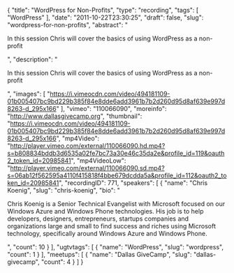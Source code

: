{
  "title": "WordPress for Non-Profits",
  "type": "recording",
  "tags": [
    "WordPress"
  ],
  "date": "2011-10-22T23:30:25",
  "draft": false,
  "slug": "wordpress-for-non-profits",
  "abstract": "<p>In this session Chris will cover the basics of using WordPress as a non-profit</p>",
  "description": "<p>In this session Chris will cover the basics of using WordPress as a non-profit</p>",
  "images": [
    "https://i.vimeocdn.com/video/494181109-01b005407bc9bd229b385f84e8dde6add3961b7b2d260d95d8af639e997d8263-d_295x166"
  ],
  "vimeo": "110066090",
  "moreinfo": "http://www.dallasgivecamp.org",
  "thumbnail": "https://i.vimeocdn.com/video/494181109-01b005407bc9bd229b385f84e8dde6add3961b7b2d260d95d8af639e997d8263-d_295x166",
  "mp4Video": "http://player.vimeo.com/external/110066090.hd.mp4?s=b808834bddb3d6535a02fe7bc73a30e46c35da2e&profile_id=119&oauth2_token_id=20985841",
  "mp4VideoLow": "http://player.vimeo.com/external/110066090.sd.mp4?s=06ab12f562595a4110f415818f4bbe679dcdda5a&profile_id=112&oauth2_token_id=20985841",
  "recordingID": 771,
  "speakers": [
    {
      "name": "Chris Koenig",
      "slug": "chris-koenig",
      "bio": "<p>Chris Koenig is a Senior Technical Evangelist with Microsoft focused on our Windows Azure and Windows Phone technologies.  His job is to help developers, designers, entrepreneurs, startups companies and organizations large and small to find success and riches using Microsoft technology, specifically around Windows Azure and Windows Phone.</p>",
      "count": 10
    }
  ],
  "ugtvtags": [
    {
      "name": "WordPress",
      "slug": "wordpress",
      "count": 1
    }
  ],
  "meetups": [
    {
      "name": "Dallas GiveCamp",
      "slug": "dallas-givecamp",
      "count": 4
    }
  ]
}
